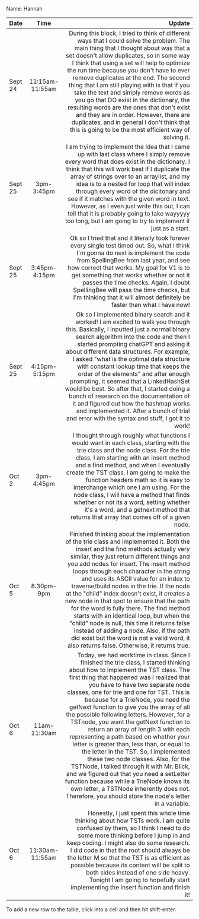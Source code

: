 Name: Hannah

| Date    |      Time       |                                                                                                                                                                                                                                                                                                                                                                                                                                                                                                                                                                                                                                                                                                                                                                                                                                                                                                 Update |
|:--------|:---------------:|-------------------------------------------------------------------------------------------------------------------------------------------------------------------------------------------------------------------------------------------------------------------------------------------------------------------------------------------------------------------------------------------------------------------------------------------------------------------------------------------------------------------------------------------------------------------------------------------------------------------------------------------------------------------------------------------------------------------------------------------------------------------------------------------------------------------------------------------------------------------------------------------------------:|
| Sept 24 | 11:15am-11:55am |                                                                                                                                                                                                                                           During this block, I tried to think of different ways that I could solve the problem. The main thing that I thought about was that a set doesn't allow duplicates, so in some way I think that using a set will help to optimize the run time because you don't have to ever remove duplicates at the end. The second thing that I am still playing with is that if you take the text and simply remove words as you go that DO exist in the dictionary, the resulting words are the ones that don't exist and they are in order. However, there are duplicates, and in general I don't think that this is going to be the most efficient way of solving it. |
| Sept 25 |   3pm-3:45pm    |                                                                                                                                                                                                                                                                                                                                                              I am trying to implement the idea that I came up with last class where I simply remove every word that does exist in the dictionary. I think that this will work best if I duplicate the array of strings over to an arraylist, and my idea is to a nested for loop that will index through every word of the dicitonary and see if it matches with the given word in text. However, as I even just write this out, I can tell that it is probably going to take wayyyyy too long, but I am going to try to implement it just as a start. |
| Sept 25 |  3:45pm-4:15pm  |                                                                                                                                                                                                                                                                                                                                                                                                                                                                  Ok so I tried that and it literally took forever every single test timed out. So, what I think I'm gonna do next is implement the code from SpellingBee from last year, and see how correct that works. My goal for V1 is to get something that works whether or not it passes the time checks. Again, I doubt SpellingBee will pass the time checks, but I'm thinking that it will almost definitely be faster than what I have now! |
| Sept 25 |  4:15pm-5:15pm  |                                                                                                                                                                                                                         Ok so I implemented binary search and it worked! I am excited to walk you through this. Basically, I inputted just a normal binary search algorithm into the code and then I started prompting chatGPT and asking it about different data structures. For example, I asked "what is the optimal data structure with constant lookup time that keeps the order of the elements" and after enough prompting, it seemed that a LinkedHashSet would be best. So after that, I started doing a bunch of research on the documentation of it and figured out how the hashmap works and implemented it. After a bunch of trial and error with the syntax and stuff, I got it to work! |
| Oct 2   |   3pm-4:45pm    |                                                                                                                                                                                                                                                                                                                                                                  I thought through roughly what functions I would want in each class, starting with the trie class and the node class. For the trie class, I am starting with an insert method and a find method, and when I eventually create the TST class, I am going to make the function headers math so it is easy to interchange which one I am using. For the node class, I will have a method that finds whether or not its a word, setting whether it's a word, and a getnext method that returns that array that comes off of a given node. |
| Oct 5   |   8:30pm-9pm    |                                                                                                                                                   Finished thinking about the implementation of the trie class and implemented it. Both the insert and the find methods actually very similar, they just return different things and you add nodes for insert. The insert method loops through each character in the string and uses its ASCII value for an index to traverse/build nodes in the trie. If the node at the "child" index doesn't exist, it creates a new node in that spot to ensure that the path for the word is fully there. The find method starts with an identical loop, but when the "child" node is null, this time it returns false instead of adding a node. Also, if the path did exist but the word is not a valid word, it also returns false. Otherwise, it returns true. |
| Oct 6   |  11am-11:30am   | Today, we had worktime in class. Since I finished the trie class, I started thinking about how to implement the TST class. The first thing that happened was I realized that you have to have two separate node classes, one for trie and one for TST. This is because for a TrieNode, you need the getNext function to give you the array of all the possible following letters. However, for a TSTnode, you want the getNext function to return an array of length 3 with each representing a path based on whether your letter is greater than, less than, or equal to the letter in the TST. So, I implemented these two node classes. Also, for the TSTNode, I talked through it with Mr. Blick, and we figured out that you need a setLetter function because while a TrieNode knows its own letter, a TSTNode inherently does not. Therefore, you should store the node's letter in a variable. |
| Oct 6   | 11:30am-11:55am |                                                                                                                                                                                                                                                                                                                                                                                                                   Honestly, I just spent this whole time thinking about how TSTs work. I am quite confused by them, so I think I need to do some more thinking before I jump in and keep coding. I might also do some research. I did code in that the root should always be the letter M so that the TST is as efficient as possible because its content will be split to both sides instead of one side heavy. Tonight I am going to hopefully start implementing the insert function and finish it! |


To add a new row to the table, click into a cell and then hit shift-enter.
